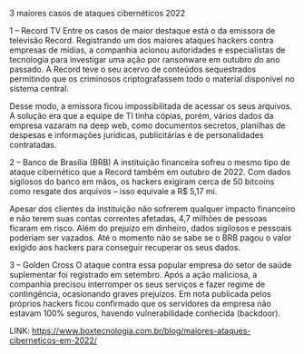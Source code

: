 3 maiores casos de ataques cibernéticos 2022

1 – Record TV
Entre os casos de maior destaque está o da emissora de televisão Record. Registrando um dos maiores ataques hackers contra empresas de mídias, a companhia acionou autoridades e especialistas de tecnologia para investigar uma ação por ransonware em outubro do ano passado. A Record teve o seu acervo de conteúdos sequestrados permitindo que os criminosos criptografassem todo o material disponível no sistema central.

Desse modo, a emissora ficou impossibilitada de acessar os seus arquivos. A solução era que a equipe de TI tinha cópias, porém, vários dados da empresa vazaram na deep web, como documentos secretos, planilhas de despesas e informações jurídicas, publicitárias e de personalidades contratadas.

2 – Banco de Brasília (BRB)
A instituição financeira sofreu o mesmo tipo de ataque cibernético que a Record também em outubro de 2022. Com dados sigilosos do banco em mãos, os hackers exigiram cerca de 50 bitcoins como resgate dos arquivos – isso equivale a R$ 5,17 mi.

Apesar dos clientes da instituição não sofrerem qualquer impacto financeiro e não terem suas contas correntes afetadas, 4,7 milhões de pessoas ficaram em risco. Além do prejuízo em dinheiro, dados sigilosos e pessoais poderiam ser vazados. Até o momento não se sabe se o BRB pagou o valor exigido aos hackers para conseguir recuperar os seus dados.

3 – Golden Cross
O ataque contra essa popular empresa do setor de saúde suplementar foi registrado em setembro. Após a ação maliciosa, a companhia precisou interromper os seus serviços e fazer regime de contingência, ocasionando graves prejuízos. Em nota publicada pelos próprios hackers ficou confirmado que os servidores da empresa não estavam 100% seguros, havendo vulnerabilidade conhecida (backdoor).

LINK: https://www.boxtecnologia.com.br/blog/maiores-ataques-ciberneticos-em-2022/
